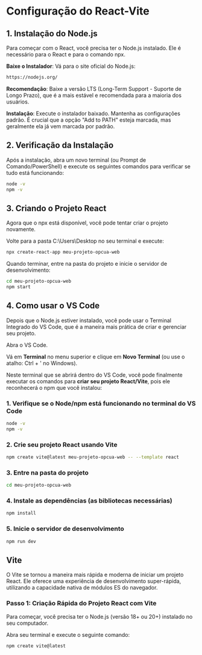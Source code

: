 # Configuração do React-Vite


## 1. Instalação do Node.js

Para começar com o React, você precisa ter o Node.js instalado. Ele é necessário para o React e para o comando npx.

**Baixe o Instalador**: Vá para o site oficial do Node.js:

```bash
https://nodejs.org/
```

**Recomendação**: Baixe a versão LTS (Long-Term Support - Suporte de Longo Prazo), que é a mais estável e recomendada para a maioria dos usuários.

**Instalação**: Execute o instalador baixado. Mantenha as configurações padrão. É crucial que a opção "Add to PATH" esteja marcada, mas geralmente ela já vem marcada por padrão.

## 2. Verificação da Instalação
Após a instalação, abra um novo terminal (ou Prompt de Comando/PowerShell) e execute os seguintes comandos para verificar se tudo está funcionando:

```bash
node -v
npm -v
```

## 3. Criando o Projeto React
Agora que o npx está disponível, você pode tentar criar o projeto novamente.

Volte para a pasta C:\Users\Desktop no seu terminal e execute:

```bash
npx create-react-app meu-projeto-opcua-web
```

Quando terminar, entre na pasta do projeto e inicie o servidor de desenvolvimento:

```bash
cd meu-projeto-opcua-web
npm start
```

## 4. Como usar o VS Code

Depois que o Node.js estiver instalado, você pode usar o Terminal Integrado do VS Code, que é a maneira mais prática de criar e gerenciar seu projeto.

Abra o VS Code.

Vá em **Terminal** no menu superior e clique em **Novo Terminal** (ou use o atalho: Ctrl + ' no Windows).

Neste terminal que se abrirá dentro do VS Code, você pode finalmente executar os comandos para **criar seu projeto React/Vite**, pois ele reconhecerá o npm que você instalou:

### 1. Verifique se o Node/npm está funcionando no terminal do VS Code
```bash
node -v
npm -v
```
### 2. Crie seu projeto React usando Vite
```bash
npm create vite@latest meu-projeto-opcua-web -- --template react
```
### 3. Entre na pasta do projeto
```bash
cd meu-projeto-opcua-web
```
### 4. Instale as dependências (as bibliotecas necessárias)
```bash
npm install
```
### 5. Inicie o servidor de desenvolvimento
```bash
npm run dev
```

## Vite

O Vite se tornou a maneira mais rápida e moderna de iniciar um projeto React. Ele oferece uma experiência de desenvolvimento super-rápida, utilizando a capacidade nativa de módulos ES do navegador.

### Passo 1: Criação Rápida do Projeto React com Vite
Para começar, você precisa ter o Node.js (versão 18+ ou 20+) instalado no seu computador.

Abra seu terminal e execute o seguinte comando:

```bash
npm create vite@latest
```












